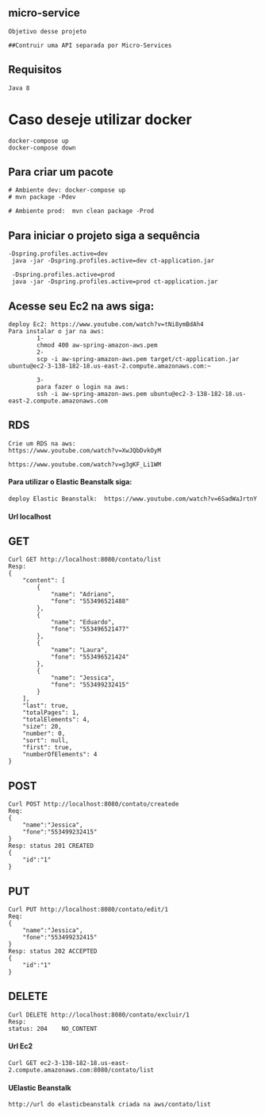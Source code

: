 ## micro-service
```
Objetivo desse projeto

##Contruir uma API separada por Micro-Services

```
## Requisitos
```
Java 8

```

# Caso deseje utilizar docker 
```
docker-compose up
docker-compose down

```

## Para criar um pacote
```
# Ambiente dev: docker-compose up   
# mvn package -Pdev

# Ambiente prod:  mvn clean package -Prod

```

## Para iniciar o projeto siga a sequência
```
-Dspring.profiles.active=dev
 java -jar -Dspring.profiles.active=dev ct-application.jar

 -Dspring.profiles.active=prod
 java -jar -Dspring.profiles.active=prod ct-application.jar

```


## Acesse seu Ec2 na aws siga:
```
deploy Ec2: https://www.youtube.com/watch?v=tNi8ymBdAh4
Para instalar o jar na aws:
        1-
        chmod 400 aw-spring-amazon-aws.pem
        2-
        scp -i aw-spring-amazon-aws.pem target/ct-application.jar ubuntu@ec2-3-138-182-18.us-east-2.compute.amazonaws.com:~

        3-
        para fazer o login na aws:
        ssh -i aw-spring-amazon-aws.pem ubuntu@ec2-3-138-182-18.us-east-2.compute.amazonaws.com

```
## RDS
```
Crie um RDS na aws:
https://www.youtube.com/watch?v=XwJQbDvkOyM

https://www.youtube.com/watch?v=g3gKF_Li1WM

```

#### Para utilizar o Elastic Beanstalk siga:
```
deploy Elastic Beanstalk:  https://www.youtube.com/watch?v=6SadWaJrtnY
```
#### Url localhost
## GET
```
Curl GET http://localhost:8080/contato/list
Resp:
{
    "content": [
        {
            "name": "Adriano",
            "fone": "553496521488"
        },
        {
            "name": "Eduardo",
            "fone": "553496521477"
        },
        {
            "name": "Laura",
            "fone": "553496521424"
        },
        {
            "name": "Jessica",
            "fone": "553499232415"
        }
    ],
    "last": true,
    "totalPages": 1,
    "totalElements": 4,
    "size": 20,
    "number": 0,
    "sort": null,
    "first": true,
    "numberOfElements": 4
}
```
## POST
```
Curl POST http://localhost:8080/contato/createde
Req:
{
    "name":"Jessica",
    "fone":"553499232415"
}
Resp: status 201 CREATED
{
    "id":"1"    
}
```
## PUT
```
Curl PUT http://localhost:8080/contato/edit/1
Req: 
{
    "name":"Jessica",
    "fone":"553499232415"
}
Resp: status 202 ACCEPTED
{
    "id":"1"    
}
```
## DELETE
```
Curl DELETE http://localhost:8080/contato/excluir/1
Resp:
status: 204    NO_CONTENT

```

#### Url Ec2
```
Curl GET ec2-3-138-182-18.us-east-2.compute.amazonaws.com:8080/contato/list

```
#### UElastic Beanstalk
```
http://url do elasticbeanstalk criada na aws/contato/list

```
